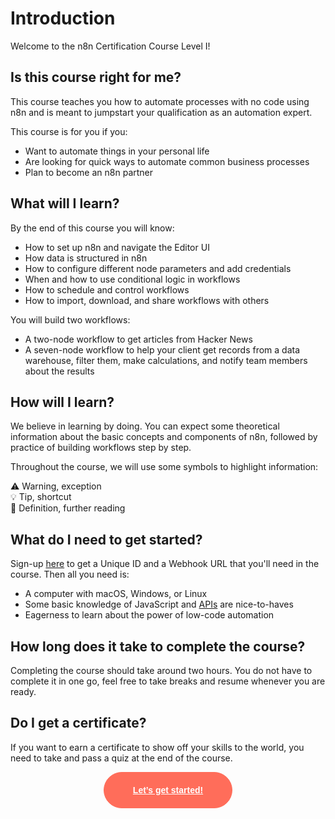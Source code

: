 # Introduction

Welcome to the n8n Certification Course Level I!

## Is this course right for me?

This course teaches you how to automate processes with no code using n8n and is meant to jumpstart your qualification as an automation expert.

This course is for you if you:
- Want to automate things in your personal life
- Are looking for quick ways to automate common business processes
- Plan to become an n8n partner

## What will I learn?

By the end of this course you will know:

- How to set up n8n and navigate the Editor UI
- How data is structured in n8n
- How to configure different node parameters and add credentials
- When and how to use conditional logic in workflows
- How to schedule and control workflows
- How to import, download, and share workflows with others

You will build two workflows:

- A two-node workflow to get articles from Hacker News
- A seven-node workflow to help your client get records from a data warehouse, filter them, make calculations, and notify team members about the results

## How will I learn?

We believe in learning by doing. You can expect some theoretical information about the basic concepts and components of n8n, followed by practice of building workflows step by step.

Throughout the course, we will use some symbols to highlight information:<br/>

⚠️ Warning, exception<br/>
💡 Tip, shortcut<br/>
📖 Definition, further reading<br/>

## What do I need to get started?

Sign-up [here](https://n8n-community.typeform.com/to/PDEMrevI) to get a Unique ID and a Webhook URL that you'll need in the course. Then all you need is:

- A computer with macOS, Windows, or Linux
- Some basic knowledge of JavaScript and [APIs](https://n8n.io/blog/what-are-apis-how-to-use-them-with-no-code/) are nice-to-haves
- Eagerness to learn about the power of low-code automation

## How long does it take to complete the course?

Completing the course should take around two hours. You do not have to complete it in one go, feel free to take breaks and resume whenever you are ready.

## Do I get a certificate?

If you want to earn a certificate to show off your skills to the world, you need to take and pass a quiz at the end of the course.

<div style="text-align:center;">
	<button style="font-weight: 600;padding: 20px 46px;border-radius: 30px;color: #fff;background-color: #ff6d5a;border-color: #ff6d5a;border: 1px solid #ff6d5a;font-size: 14px;"><a href="chapter-1.html" style="color: #fff;">Let’s get started!</a></button>
</div>
